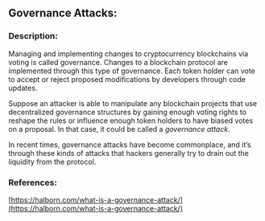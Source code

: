 ## Governance Attacks:

### Description:

Managing and implementing changes to cryptocurrency blockchains via voting is called governance. Changes to a blockchain protocol are implemented through this type of governance. Each token holder can vote to accept or reject proposed modifications by developers through code updates.

Suppose an attacker is able to manipulate any blockchain projects 
that use decentralized governance structures by gaining enough voting 
rights to reshape the rules or influence enough token holders to have 
biased votes on a proposal. In that case, it could be called a *governance attack*.

In recent times, governance attacks have become commonplace, and it’s
 through these kinds of attacks that hackers generally try to drain out 
the liquidity from the protocol.

### References:

[https://halborn.com/what-is-a-governance-attack/](https://halborn.com/what-is-a-governance-attack/)